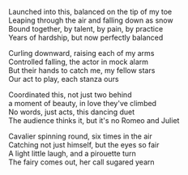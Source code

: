 Launched into this, balanced on the tip of my toe    
Leaping through the air and falling down as snow  
Bound together, by talent, by pain, by practice  
Years of hardship, but now perfectly balanced  

Curling downward, raising each of my arms  
Controlled falling, the actor in mock alarm  
But their hands to catch me, my fellow stars  
Our act to play, each stanza ours  

Coordinated this, not just two behind   
a moment of beauty, in love they've climbed  
No words, just acts, this dancing duet  
The audience thinks it, but it's no Romeo and Juliet  

Cavalier spinning round, six times in the air  
Catching not just himself, but the eyes so fair  
A light little laugh, and a pirouette turn  
The fairy comes out, her call sugared yearn  


